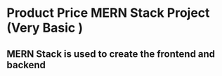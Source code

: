 # Product Price MERN Stack Project (Very Basic )
## MERN Stack is used to create the frontend and backend